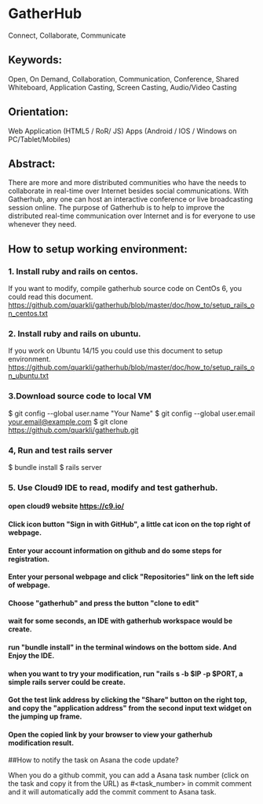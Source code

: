 # GatherHub
Connect, Collaborate, Communicate

## Keywords: 
Open, On Demand, Collaboration, Communication, Conference, Shared Whiteboard, Application Casting, Screen Casting, Audio/Video Casting

## Orientation:
Web Application (HTML5 / RoR/ JS)
Apps (Android / IOS / Windows on PC/Tablet/Mobiles)

## Abstract:
There are more and more distributed communities who have the needs to collaborate in real-time over Internet besides social communications. With Gatherhub, any one can host an interactive conference or live broadcasting session online. The purpose of Gatherhub is to help to improve the distributed real-time communication over Internet and is for everyone to use whenever they need.

## How to setup working environment:
### 1. Install ruby and rails on centos.
If you want to modify, compile gatherhub source code on CentOs 6, you could read this document.
https://github.com/quarkli/gatherhub/blob/master/doc/how_to/setup_rails_on_centos.txt

### 2. Install ruby and rails on ubuntu.
If you work on Ubuntu 14/15 you could use this document to setup environment.
https://github.com/quarkli/gatherhub/blob/master/doc/how_to/setup_rails_on_ubuntu.txt

### 3.Download source code to local VM
$ git config --global user.name "Your Name"
$ git config --global user.email your.email@example.com
$ git clone https://github.com/quarkli/gatherhub.git

### 4, Run and test rails server
$ bundle install
$ rails server

### 5. Use Cloud9 IDE to read, modify and test gatherhub.
#### open cloud9 website https://c9.io/
#### Click icon button "Sign in with GitHub", a little cat icon on the top right of webpage.
#### Enter your account information on github and do some steps for registration.
#### Enter your personal webpage and click "Repositories" link on the left side of webpage.
#### Choose "gatherhub" and press the button "clone to edit"
#### wait for some seconds, an IDE with gatherhub workspace would be create. 
#### run "bundle install" in the terminal windows on the bottom side.  And Enjoy the IDE.
#### when you want to try your modification, run "rails s -b $IP -p $PORT, a simple rails server could be  create. 
#### Got the test link address by clicking the "Share" button on the right top, and copy the "application address" from the second input text widget on the jumping up frame.
#### Open the copied link by your browser to view your gatherhub modification result.




##How to notify the task on Asana the code update?

When you do a github commit, you can add a Asana task number (click on the task and copy it from the URL) as #<task_number> in commit comment and it will automatically add the commit comment to Asana task.




